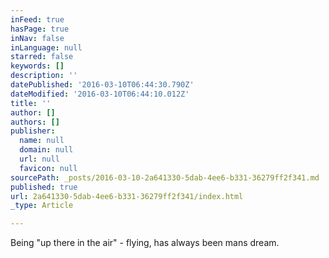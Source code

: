 ```yaml
---
inFeed: true
hasPage: true
inNav: false
inLanguage: null
starred: false
keywords: []
description: ''
datePublished: '2016-03-10T06:44:30.790Z'
dateModified: '2016-03-10T06:44:10.012Z'
title: ''
author: []
authors: []
publisher:
  name: null
  domain: null
  url: null
  favicon: null
sourcePath: _posts/2016-03-10-2a641330-5dab-4ee6-b331-36279ff2f341.md
published: true
url: 2a641330-5dab-4ee6-b331-36279ff2f341/index.html
_type: Article

---
```

Being "up there in the air" - flying, has always been mans dream.